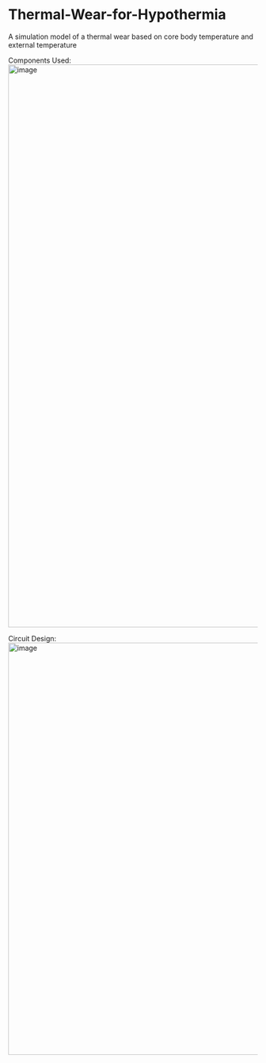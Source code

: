 # Thermal-Wear-for-Hypothermia
A simulation model of a thermal wear based on core body temperature and external temperature

Components Used:
<img width="1136" alt="image" src="https://github.com/Deepikaa255/Thermal-Wear-for-Hypothermia/assets/100844703/c23d036b-b56d-4784-a186-4270ba3d2cdd">

Circuit Design:
<img width="832" alt="image" src="https://github.com/Deepikaa255/Thermal-Wear-for-Hypothermia/assets/100844703/0ed62bd5-1f00-45a0-8e9e-36863268ed85">


